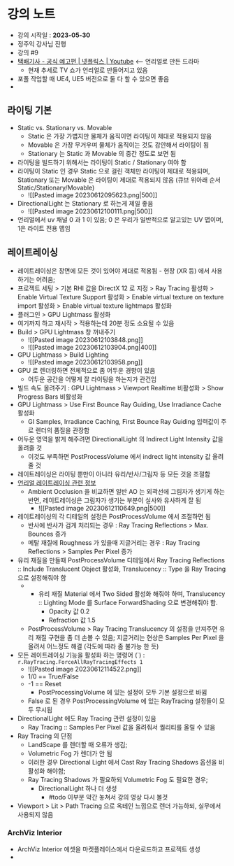 # 강의 노트
- 강의 시작일 : **2023-05-30**
- 정주익 강사님 진행
- 강의 \#9
- [택배기사 - 공식 예고편 | 넷플릭스 |  Youtube](https://youtu.be/OGx85MetThQ) <-- 언리얼로 만든 드라마
	- 현재 추세로 TV 쇼가 언리얼로 만들어지고 있음
- 포폴 작업할 때 UE4, UE5 버전으로 둘 다 할 수 있으면 좋음
- 

## 라이팅 기본
- Static vs. Stationary vs. Movable
	- Static 은 가장 가볍지만 물체가 움직이면 라이팅이 제대로 적용되지 않음
	- Movable 은 가장 무거우며 물체가 움직이는 것도 감안해서 라이팅이 됨
	- Stationary 는 Static 과 Movable 의 중간 정도로 보면 됨
- 라이팅을 빌드하기 위해서는 라이팅이 Static / Stationary 여야 함
- 라이팅이 Static 인 경우 Static 으로 걸린 객체만 라이팅이 제대로 적용되며, Stationary 또는 Movable 은 라이팅이 제대로 적용되지 않음 (큐브 위아래 순서 Static/Stationary/Movable)
	- ![[Pasted image 20230612095623.png|500]]
- DirectionalLight 는 Stationary 로 하는게 제일 좋음
	- ![[Pasted image 20230612100111.png|500]]
- 언리얼에서 uv 채널 0 과 1 이 있음; 0 은 우리가 일반적으로 알고있는 UV 맵이며, 1은 라이트 전용 맵임

## 레이트레이싱
- 레이트레이싱은 장면에 모든 것이 있어야 제대로 적용됨 - 현장 (XR 등) 에서 사용하기는 어려움;
- 프로젝트 세팅 > 기본 RHI 값을 DirectX 12 로 지정 > Ray Tracing 활성화 > Enable Virtual Texture Support 활성화 > Enable virtual texture on texture import 활성화 > Enable virtual texture lightmaps 활성화
- 플러그인 > GPU Lightmass 활성화
- 여기까지 하고 재시작 > 적용하는데 20분 정도 소요될 수 있음
- Build > GPU Lightmass 창 꺼내주기
	- ![[Pasted image 20230612103848.png]]
	- ![[Pasted image 20230612103904.png|400]]
- GPU Lightmass > Build Lighting
	- ![[Pasted image 20230612103958.png]]
- GPU 로 렌더링하면 전체적으로 좀 어두운 경향이 있음
	- 어두운 공간을 어떻게 잘 라이팅을 하는지가 관건임
- 빌드 속도 올려주기 : GPU Lightmass > Viewport Realtime 비활성화 > Show Progress Bars 비활성화
- GPU Lightmass > Use First Bounce Ray Guiding, Use Irradiance Cache 활성화
	- GI Samples, Irradiance Caching, First Bounce Ray Guiding 입력값이 주로 렌더의 품질을 관장함
- 어두운 영역을 밝게 해주려면 DirectionalLight 의 Indirect Light Intensity 값을 올려줄 것
	- 이것도 부족하면 PostProcessVolume 에서 indrect light intensity 값 올려줄 것
- 레이트레이싱은 라이팅 뿐만이 아니라 유리/반사/그림자 등 모든 것을 조절함
- [언리얼 레이트레이싱 관련 정보](https://docs.unrealengine.com/4.26/en-US/RenderingAndGraphics/RayTracing/)
	- Ambient Occlusion 을 비교하면 일반 AO 는 외곽선에 그림자가 생기게 하는 반면, 레이트레이싱은 그림자가 생기는 부분이 실사와 유사하게 잘 됨
		- ![[Pasted image 20230612110649.png|500]]
- 레이트레이싱의 각 디테일의 설정은 PostProcessVolume 에서 조절하면 됨
	- 반사에 반사가 검게 처리되는 경우 : Ray Tracing Reflections > Max. Bounces 증가
	- 메탈 재질에 Roughness 가 있을때 지글거리는 경우 : Ray Tracing Reflections > Samples Per Pixel 증가
- 유리 재질을 만들때 PostProcessVolume 디테일에서 Ray Tracing Reflections :: Include Translucent Object 활성화, Translucency :: Type 을 Ray Tracing 으로 설정해줘야 함
	- + 유리 재질 Material 에서 Two Sided 활성화 해줘야 하며, Translucency :: Lighting Mode 를 Surface ForwardShading 으로 변경해줘야 함.
		- Opacity 값 0.2
		- Refraction 값 1.5
	- PostProcessVolume > Ray Tracing Translucency 의 설정을 만져주면 유리 재질 구현을 좀 더 손볼 수 있음; 지글거리는 현상은 Samples Per Pixel 을 올려서 어느정도 해결 (각도에 따라 좀 불가능 한 듯)
- 모든 레이트레이싱 기능을 활성화 하는 명령어 (\`) : `r.RayTracing.ForceAllRayTracingEffects 1`
	- ![[Pasted image 20230612114522.png]]
	- 1/0 == True/False
	- -1 == Reset
		- PostProcessingVolume 에 있는 설정이 모두 기본 설정으로 바뀜
	- False 로 된 경우 PostProcessingVolume 에 있는 RayTracing 설정들이 모두 무시됨
- DirectionalLight 에도 Ray Tracing 관련 설정이 있음
	- Ray Tracing :: Samples Per Pixel 값을 올려줘서 퀄리티를 올릴 수 있음
- Ray Tracing 의 단점
	- LandScape 를 렌더할 때 오류가 생김;
	- Volumetric Fog 가 렌더가 안 됨
	- 이러한 경우 Directional Light 에서 Cast Ray Tracing Shadows 옵션을 비활성화 해야함;
	- Ray Tracing Shadows 가 필요하되 Volumetric Fog 도 필요한 경우;
		- DirectionalLight 하나 더 생성
			- #todo 이부분 약간 놓쳐서 강의 영상 다시 볼것
- Viewport > Lit > Path Tracing 으로 옥테인 느낌으로 렌더 가능하되, 실무에서 사용되지 않음

### ArchViz Interior
- ArchViz Interior 에셋을 마켓플레이스에서 다운로드하고 프로젝트 생성
- 